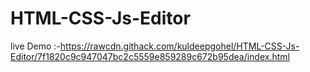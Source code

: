 ﻿# HTML-CSS-Js-Editor

live Demo :-https://rawcdn.githack.com/kuldeepgohel/HTML-CSS-Js-Editor/7f1820c9c947047bc2c5559e859289c672b95dea/index.html
